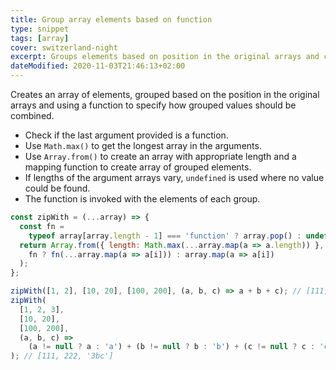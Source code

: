 ```yaml
---
title: Group array elements based on function
type: snippet
tags: [array]
cover: switzerland-night
excerpt: Groups elements based on position in the original arrays and combines them using a function.
dateModified: 2020-11-03T21:46:13+02:00
---
```


Creates an array of elements, grouped based on the position in the original arrays and using a function to specify how grouped values should be combined.

- Check if the last argument provided is a function.
- Use `Math.max()` to get the longest array in the arguments.
- Use `Array.from()` to create an array with appropriate length and a mapping function to create array of grouped elements.
- If lengths of the argument arrays vary, `undefined` is used where no value could be found.
- The function is invoked with the elements of each group.

```js
const zipWith = (...array) => {
  const fn =
    typeof array[array.length - 1] === 'function' ? array.pop() : undefined;
  return Array.from({ length: Math.max(...array.map(a => a.length)) }, (_, i) =>
    fn ? fn(...array.map(a => a[i])) : array.map(a => a[i])
  );
};
```

```js
zipWith([1, 2], [10, 20], [100, 200], (a, b, c) => a + b + c); // [111, 222]
zipWith(
  [1, 2, 3],
  [10, 20],
  [100, 200],
  (a, b, c) =>
    (a != null ? a : 'a') + (b != null ? b : 'b') + (c != null ? c : 'c')
); // [111, 222, '3bc']
```

